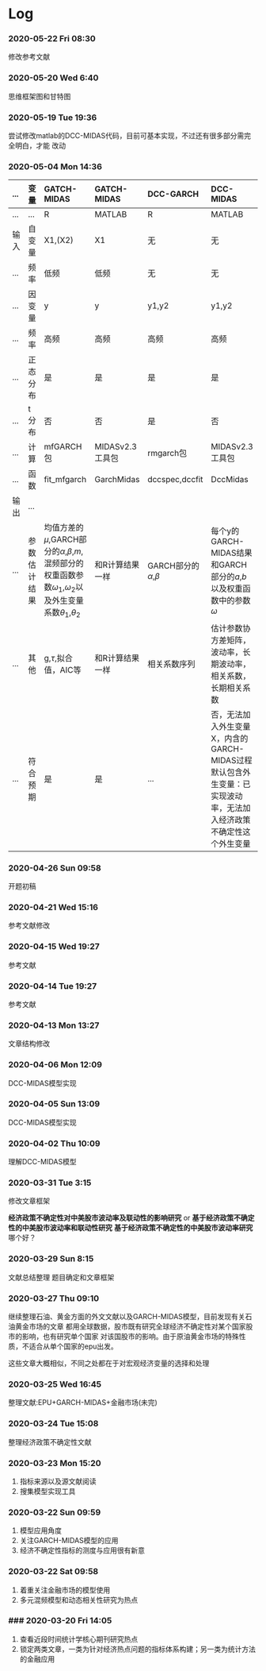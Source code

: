 # Log

### 2020-05-22 Fri 08:30

修改参考文献

### 2020-05-20 Wed 6:40

思维框架图和甘特图

### 2020-05-19 Tue 19:36

尝试修改matlab的DCC-MIDAS代码，目前可基本实现，不过还有很多部分需完全明白，才能
改动

### 2020-05-04 Mon 14:36

|...|变量|GATCH-MIDAS|GATCH-MIDAS|DCC-GARCH|DCC-MIDAS|
| :----| :---- |:------ | :---- |:----- |:---------  |
|...    |...     |R      |MATLAB    |R        | MATLAB|
|输入    |自变量  |X1,(X2)  |X1        |无       | 无     |
|...    |频率    |低频    |低频      |无       | 无 |
|...    |因变量   |y     |y          |y1,y2   | y1,y2 |
|...    |频率    |高频    |高频      |高频       | 高频 |
|...    |正态分布|是       |是     |是        |是        |是     |
|...    |t分布   |否      |否      |是        |否       |
|...    |计算   |mfGARCH包|MIDASv2.3工具包|rmgarch包|MIDASv2.3工具包
|...    |函数   |fit_mfgarch|GarchMidas  |dccspec,dccfit|DccMidas|
|输出   |  ...  |
|...|参数估计结果|均值方差的$\mu$,GARCH部分的$\alpha$,$\beta$,$m$,混频部分的权重函数参数$\omega_1$,$\omega_2$以及外生变量系数$\theta_1$,$\theta_2$|和R计算结果一样|GARCH部分的$\alpha$,$\beta$|每个y的GARCH-MIDAS结果和GARCH部分的$a$,$b$以及权重函数中的参数$\omega$|
|...|其他|g,$\tau$,拟合值，AIC等|和R计算结果一样|相关系数序列|估计参数协方差矩阵，波动率，长期波动率，相关系数，长期相关系数|
|...|符合预期|是|是|...|否，无法加入外生变量X，内含的GARCH-MIDAS过程默认包含外生变量：已实现波动率，无法加入经济政策不确定性这个外生变量|


### 2020-04-26 Sun 09:58

开题初稿

### 2020-04-21 Wed 15:16

参考文献修改

### 2020-04-15 Wed 19:27

参考文献

### 2020-04-14 Tue 19:27

参考文献

### 2020-04-13 Mon 13:27

文章结构修改

### 2020-04-06 Mon 12:09

DCC-MIDAS模型实现

### 2020-04-05 Sun 13:09

DCC-MIDAS模型实现

### 2020-04-02 Thu 10:09

理解DCC-MIDAS模型

### 2020-03-31 Tue 3:15

修改文章框架

**经济政策不确定性对中美股市波动率及联动性的影响研究**
or
**基于经济政策不确定性的中美股市波动率和联动性研究**
**基于经济政策不确定性的中美股市波动率研究**
哪个好？

### 2020-03-29 Sun 8:15

文献总结整理
题目确定和文章框架

### 2020-03-27 Thu 09:10

继续整理石油、黄金方面的外文文献以及GARCH-MIDAS模型，目前发现有关石油黄金市场的文章
都用全球数据，股市既有研究全球经济不确定性对某个国家股市的影响，也有研究单个国家
对该国股市的影响。由于原油黄金市场的特殊性质，不适合从单个国家的epu出发。

这些文章大概相似，不同之处都在于对宏观经济变量的选择和处理
### 2020-03-25 Wed 16:45

整理文献:EPU+GARCH-MIDAS+金融市场(未完)
### 2020-03-24 Tue 15:08

整理经济政策不确定性文献
### 2020-03-23 Mon 15:20

1. 指标来源以及源文献阅读
2. 搜集模型实现工具
### 2020-03-22 Sun 09:59

1. 模型应用角度
2. 关注GARCH-MIDAS模型的应用
3. 经济不确定性指标的测度与应用很有新意

### 2020-03-22 Sat 09:58

1. 着重关注金融市场的模型使用
2. 多元混频模型和动态相关性研究为热点

### ### 2020-03-20 Fri 14:05

1. 查看近段时间统计学核心期刊研究热点
2. 锁定两类文章，一类为针对经济热点问题的指标体系构建；另一类为统计方法的金融应用